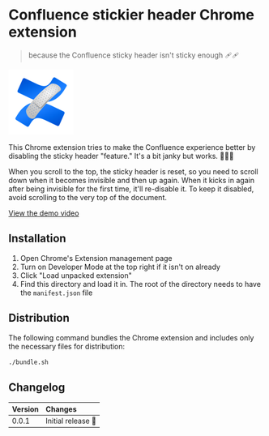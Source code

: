 # Confluence stickier header Chrome extension

> because the Confluence sticky header isn't sticky enough 🩹🩹

<img src="icon.png" style="max-width: 128px;" width="128" />

This Chrome extension tries to make the Confluence experience better by disabling the sticky header "feature." It's a bit janky but works. 🤷🏻‍♀️

When you scroll to the top, the sticky header is reset, so you need to scroll down when it becomes invisible and then up again. When it kicks in again after being invisible for the first time, it'll re-disable it. To keep it disabled, avoid scrolling to the very top of the document.

[View the demo video](https://youtu.be/wV0j4JhSk38)


## Installation

1. Open Chrome's Extension management page
2. Turn on Developer Mode at the top right if it isn't on already
3. Click "Load unpacked extension"
4. Find this directory and load it in. The root of the directory needs to have the `manifest.json` file


## Distribution

The following command bundles the Chrome extension and includes only the necessary files for distribution:

```sh
./bundle.sh
```


## Changelog

| Version | Changes           |
| :------ | :---------------- |
| 0.0.1   | Initial release 🚀 |
